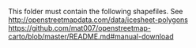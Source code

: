 This folder must contain the following shapefiles.
See http://openstreetmapdata.com/data/icesheet-polygons
https://github.com/mat007/openstreetmap-carto/blob/master/README.md#manual-download

